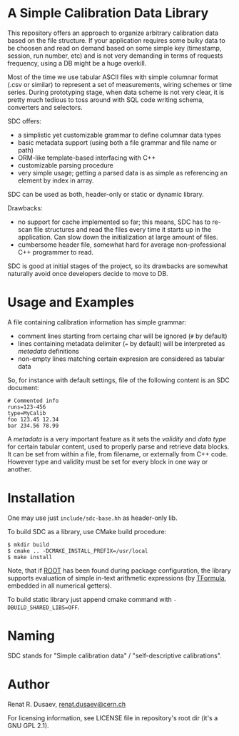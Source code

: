 #  A Simple Calibration Data Library

This repository offers an approach to organize arbitrary calibration data based
on the file structure. If your application requires some bulky data to be
choosen and read on demand based on some simple key (timestamp, session, run
number, etc) and is not very demanding in terms of requests frequency, using
a DB might be a huge overkill.

Most of the time we use tabular ASCII files with simple columnar format (.csv
or similar) to represent a set of measurements, wiring schemes or time series.
During prototyping stage, when data scheme is not very clear, it is pretty much
tedious to toss around with SQL code writing schema, converters and selectors.

SDC offers:

 * a simplistic yet customizable grammar to define columnar data types
 * basic metadata support (using both a file grammar and file name or path)
 * ORM-like template-based interfacing with C++
 * customizable parsing procedure
 * very simple usage; getting a parsed data is as simple as referencing an
   element by index in array.

SDC can be used as both, header-only or static or dynamic library.

Drawbacks:

 * no support for cache implemented so far; this means, SDC has to re-scan file
   structures and read the files every time it starts up in the application.
   Can slow down the initialization at large amount of files.
 * cumbersome header file, somewhat hard for average non-professional
   C++ programmer to read.

SDC is good at initial stages of the project, so its drawbacks are somewhat
naturally avoid once developers decide to move to DB.

# Usage and Examples

A file containing calibration information has simple grammar:

 * comment lines starting from certaing char will be ignored (`#` by default)
 * lines containing metadata delimiter (`=` by default) will be interpreted
   as *metadata* definitions
 * non-empty lines matching certain expresion are considered as tabular data

So, for instance with default settings, file of the following content is
an SDC document:

    # Commented info
    runs=123-456
    type=MyCalib
    foo 123.45 12.34
    bar 234.56 78.99

A *metadata* is a very important feature as it sets the *validity*
and *data type* for certain tabular content, used to properly parse and
retrieve data blocks. It can be set from within a file, from filename, or
externally from C++ code. However type and validity must be set for every
block in one way or another.

# Installation

One may use just `include/sdc-base.hh` as header-only lib.

To build SDC as a library, use CMake build procedure:

    $ mkdir build
    $ cmake .. -DCMAKE_INSTALL_PREFIX=/usr/local
    $ make install

Note, that if [ROOT](https://root.cern.ch) has been found during package
configuration, the library supports evaluation of simple in-text arithmetic
expressions (by [TFormula](https://root.cern.ch/doc/master/classTFormula.html),
embedded in all numerical getters).

To build static library just append cmake command
with `-DBUILD_SHARED_LIBS=OFF`.

# Naming

SDC stands for "Simple calibration data" / "self-descriptive calibrations".

# Author

Renat R. Dusaev, <renat.dusaev@cern.ch>

For licensing information, see LICENSE file in repository's root
dir (it's a GNU GPL 2.1).

